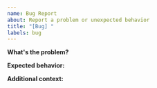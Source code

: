 ```yaml
---
name: Bug Report
about: Report a problem or unexpected behavior
title: "[Bug] "
labels: bug
---
```


**What's the problem?**

<!-- Describe the bug clearly and concisely. -->

**Expected behavior:**

<!-- What did you expect to happen? -->

**Additional context:**

<!-- Add logs, screenshots, or any other helpful context. -->
